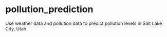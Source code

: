 # pollution_prediction
Use weather data and pollution data to predict pollution levels in Salt Lake City, Utah
